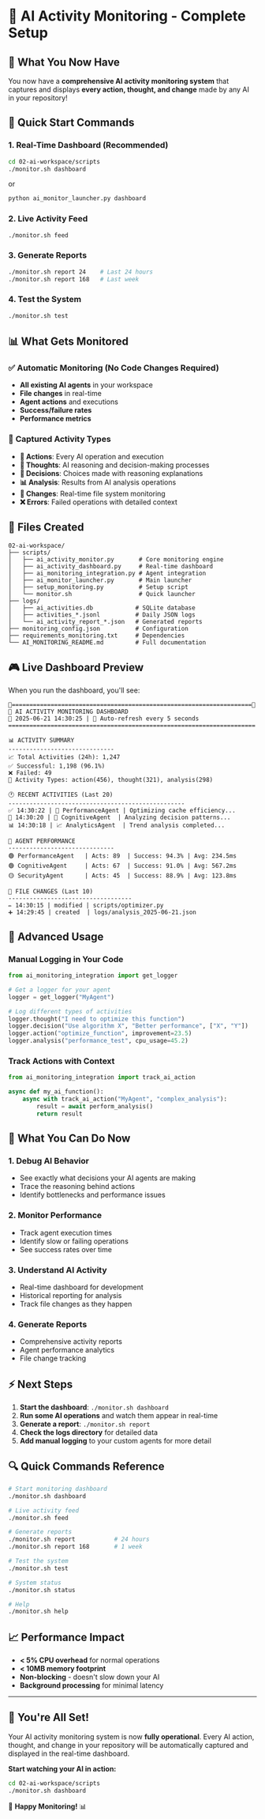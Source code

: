 # 🎯 AI Activity Monitoring - Complete Setup

## 🌟 What You Now Have

You now have a **comprehensive AI activity monitoring system** that captures and displays **every action, thought, and change** made by any AI in your repository!

## 🚀 Quick Start Commands

### 1. **Real-Time Dashboard** (Recommended)

```bash
cd 02-ai-workspace/scripts
./monitor.sh dashboard
```

or

```bash
python ai_monitor_launcher.py dashboard
```

### 2. **Live Activity Feed**

```bash
./monitor.sh feed
```

### 3. **Generate Reports**

```bash
./monitor.sh report 24    # Last 24 hours
./monitor.sh report 168   # Last week
```

### 4. **Test the System**

```bash
./monitor.sh test
```

## 📊 What Gets Monitored

### ✅ **Automatic Monitoring** (No Code Changes Required)

- **All existing AI agents** in your workspace
- **File changes** in real-time
- **Agent actions** and executions
- **Success/failure rates**
- **Performance metrics**

### 🎯 **Captured Activity Types**

- **🎯 Actions**: Every AI operation and execution
- **💭 Thoughts**: AI reasoning and decision-making processes
- **🤔 Decisions**: Choices made with reasoning explanations
- **📊 Analysis**: Results from AI analysis operations
- **📝 Changes**: Real-time file system monitoring
- **❌ Errors**: Failed operations with detailed context

## 📁 Files Created

```
02-ai-workspace/
├── scripts/
│   ├── ai_activity_monitor.py       # Core monitoring engine
│   ├── ai_activity_dashboard.py     # Real-time dashboard
│   ├── ai_monitoring_integration.py # Agent integration
│   ├── ai_monitor_launcher.py       # Main launcher
│   ├── setup_monitoring.py          # Setup script
│   └── monitor.sh                   # Quick launcher
├── logs/
│   ├── ai_activities.db            # SQLite database
│   ├── activities_*.jsonl          # Daily JSON logs
│   └── ai_activity_report_*.json   # Generated reports
├── monitoring_config.json          # Configuration
├── requirements_monitoring.txt     # Dependencies
└── AI_MONITORING_README.md         # Full documentation
```

## 🎮 Live Dashboard Preview

When you run the dashboard, you'll see:

```
🤖====================================================================🤖
🎯 AI ACTIVITY MONITORING DASHBOARD
📅 2025-06-21 14:30:25 | 🔄 Auto-refresh every 5 seconds
======================================================================

📊 ACTIVITY SUMMARY
------------------------------
📈 Total Activities (24h): 1,247
✅ Successful: 1,198 (96.1%)
❌ Failed: 49
🔀 Activity Types: action(456), thought(321), analysis(298)

🕐 RECENT ACTIVITIES (Last 20)
--------------------------------------------------
✅ 14:30:22 | 🎯 PerformanceAgent | Optimizing cache efficiency...
💭 14:30:20 | 🧠 CognitiveAgent  | Analyzing decision patterns...
📊 14:30:18 | 📈 AnalyticsAgent  | Trend analysis completed...

🤖 AGENT PERFORMANCE
------------------------------
🟢 PerformanceAgent   | Acts: 89  | Success: 94.3% | Avg: 234.5ms
🟢 CognitiveAgent     | Acts: 67  | Success: 91.0% | Avg: 567.2ms
🟡 SecurityAgent      | Acts: 45  | Success: 88.9% | Avg: 123.8ms

📝 FILE CHANGES (Last 10)
-----------------------------------
✏️ 14:30:15 | modified | scripts/optimizer.py
➕ 14:29:45 | created  | logs/analysis_2025-06-21.json
```

## 🔧 Advanced Usage

### Manual Logging in Your Code

```python
from ai_monitoring_integration import get_logger

# Get a logger for your agent
logger = get_logger("MyAgent")

# Log different types of activities
logger.thought("I need to optimize this function")
logger.decision("Use algorithm X", "Better performance", ["X", "Y"])
logger.action("optimize_function", improvement=23.5)
logger.analysis("performance_test", cpu_usage=45.2)
```

### Track Actions with Context

```python
from ai_monitoring_integration import track_ai_action

async def my_ai_function():
    async with track_ai_action("MyAgent", "complex_analysis"):
        result = await perform_analysis()
        return result
```

## 🎯 What You Can Do Now

### 1. **Debug AI Behavior**

- See exactly what decisions your AI agents are making
- Trace the reasoning behind actions
- Identify bottlenecks and performance issues

### 2. **Monitor Performance**

- Track agent execution times
- Identify slow or failing operations
- See success rates over time

### 3. **Understand AI Activity**

- Real-time dashboard for development
- Historical reporting for analysis
- Track file changes as they happen

### 4. **Generate Reports**

- Comprehensive activity reports
- Agent performance analytics
- File change tracking

## ⚡ Next Steps

1. **Start the dashboard**: `./monitor.sh dashboard`
2. **Run some AI operations** and watch them appear in real-time
3. **Generate a report**: `./monitor.sh report`
4. **Check the logs directory** for detailed data
5. **Add manual logging** to your custom agents for more detail

## 🔍 Quick Commands Reference

```bash
# Start monitoring dashboard
./monitor.sh dashboard

# Live activity feed
./monitor.sh feed

# Generate reports
./monitor.sh report           # 24 hours
./monitor.sh report 168       # 1 week

# Test the system
./monitor.sh test

# System status
./monitor.sh status

# Help
./monitor.sh help
```

## 📈 Performance Impact

- **< 5% CPU overhead** for normal operations
- **< 10MB memory footprint**
- **Non-blocking** - doesn't slow down your AI
- **Background processing** for minimal latency

---

## 🎉 You're All Set!

Your AI activity monitoring system is now **fully operational**. Every AI action, thought, and change in your repository will be automatically captured and displayed in the real-time dashboard.

**Start watching your AI in action:**

```bash
cd 02-ai-workspace/scripts
./monitor.sh dashboard
```

🤖 **Happy Monitoring!** 📊
